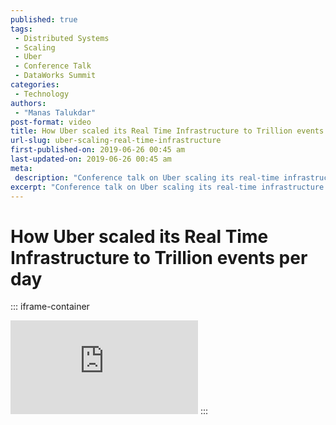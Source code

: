 ```yaml
---
published: true
tags:
 - Distributed Systems
 - Scaling
 - Uber
 - Conference Talk
 - DataWorks Summit
categories:
 - Technology
authors:
 - "Manas Talukdar"
post-format: video
title: How Uber scaled its Real Time Infrastructure to Trillion events per day
url-slug: uber-scaling-real-time-infrastructure
first-published-on: 2019-06-26 00:45 am
last-updated-on: 2019-06-26 00:45 am
meta:
 description: "Conference talk on Uber scaling its real-time infrastructure."
excerpt: "Conference talk on Uber scaling its real-time infrastructure."
---
```


# How Uber scaled its Real Time Infrastructure to Trillion events per day

::: iframe-container
<iframe frameborder=0 src="https://www.youtube.com/watch?v=K-fI2BeTLkk"></iframe>
:::
